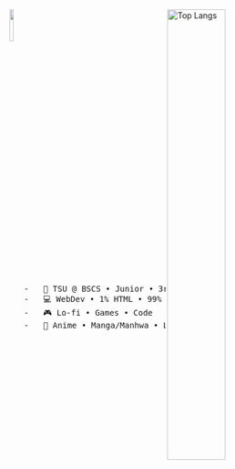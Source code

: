 

<img align="right"  width="45%" src="https://github-readme-stats.vercel.app/api/top-langs/?username=pj-pj-pj&layout=compact&theme=vision-friendly-dark" alt="Top Langs"/>
<img src="https://64.media.tumblr.com/3383fc6fe1edfd7b33eeced6d2cbf7d9/tumblr_mxo61dIr4D1qm4xi6o1_500.gif" width="12%" align="left"/>
<br clear="left"/>
<pre>
   -   💼 TSU @ BSCS • Junior • 3rd Yr
   -   💻 WebDev • 1% HTML • 99% 404
   -   🎮 Lo-fi • Games • Code
   -   📱 Anime • Manga/Manhwa • LN
</pre>
